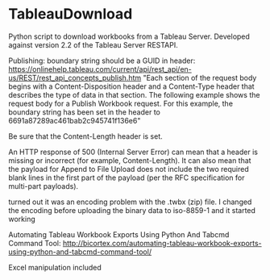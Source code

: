 # TableauDownload
Python script to download workbooks from a Tableau Server.  Developed against version 2.2 of the Tableau Server RESTAPI.

Publishing:
boundary string should be a GUID in header:
https://onlinehelp.tableau.com/current/api/rest_api/en-us/REST/rest_api_concepts_publish.htm
"Each section of the request body begins with a Content-Disposition header and a Content-Type header that describes the type of data in that section. The following example shows the request body for a Publish Workbook request. For this example, the boundary string has been set in the header to 6691a87289ac461bab2c945741f136e6"

Be sure that the Content-Length header is set.

An HTTP response of 500 (Internal Server Error) can mean that a header is missing or incorrect (for example, Content-Length). It can also mean that the payload for Append to File Upload does not include the two required blank lines in the first part of the payload (per the RFC specification for multi-part payloads). 


 turned out it was an encoding problem with the .twbx (zip) file. I changed the encoding before uploading the binary data to iso-8859-1 and it started working


Automating Tableau Workbook Exports Using Python And Tabcmd Command Tool: http://bicortex.com/automating-tableau-workbook-exports-using-python-and-tabcmd-command-tool/


Excel manipulation included

